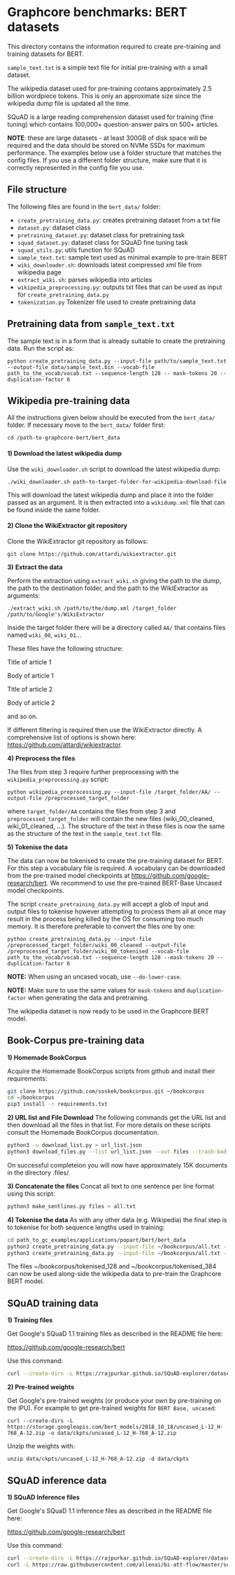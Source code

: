 # Graphcore benchmarks: BERT datasets

This directory contains the information required to create pre-training and training datasets for BERT.

`sample_text.txt` is a simple text file for initial pre-training with a small dataset.

The wikipedia dataset used for pre-training contains approximately 2.5 billion wordpiece tokens. This is only an approximate size since the wikipedia dump file is updated all the time.

SQuAD is a large reading comprehension dataset used for training (fine tuning) which contains 100,000+ question-answer pairs on 500+ articles. 

**NOTE**: these are large datasets - at least 300GB of disk space will be required and the data should be stored on NVMe SSDs for maximum performance. The examples below use a folder structure that matches the config files. If you use a different folder structure, make sure that it is correctly represented in the config file you use.

## File structure

The following files are found in the `bert_data/` folder:

* `create_pretraining_data.py`: creates pretraining dataset from a txt file
* `dataset.py`: dataset class
* `pretraining_dataset.py`: dataset class for pretraining task
* `squad_dataset.py`: dataset class for SQuAD fine tuning task
* `squad_utils.py`: utils function for SQuAD
* `sample_text.txt`:  sample text used as minimal example to pre-train BERT
* `wiki_downloader.sh`: downloads latest compressed xml file from wikipedia page
* `extract_wiki.sh`: parses wikipedia into articles
* `wikipedia_preprocessing.py`: outputs txt files that can be used as input for  `create_pretraining_data.py`
* `tokenization.py` Tokenizer file used to create pretraining data

## Pretraining data from `sample_text.txt`

The sample text is in a form that is already suitable to create the pretraining data. Run the script as:

`python create_pretraining_data.py --input-file path/to/sample_text.txt --output-file data/sample_text.bin --vocab-file path_to_the_vocab/vocab.txt --sequence-length 128 -- mask-tokens 20 --duplication-factor 6`

## Wikipedia pre-training data

All the instructions given below should be executed from the `bert_data/` folder. If necessary move to the  `bert_data/` folder first:

`cd /path-to-graphcore-bert/bert_data `

#### **1)** **Download the latest wikipedia dump**

Use the `wiki_downloader.sh` script to download the latest wikipedia dump:

`./wiki_downloader.sh path-to-target-folder-for-wikipedia-download-file`

This will download the latest wikipedia dump and place it into the folder passed as an argument.
It is then extracted into a `wikidump.xml` file that can be found inside the same folder.

#### **2)** **Clone the WikiExtractor git repository**

Clone the WikiExtractor git repository as follows:

`git clone https://github.com/attardi/wikiextractor.git`

**3)** **Extract the data**

Perform the extraction using `extract_wiki.sh` giving the path to the dump, the path to the destination folder, and the path to the WikiExtractor as arguments:

`./extract_wiki.sh /path/to/the/dump.xml /target_folder /path/to/Google's/WikiExtractor`

Inside the target folder there will be a directory called `AA/` that contains files named `wiki_00`, `wiki_01`...

These files have the following structure:

<doc id = article1>
Title of article 1

Body of article 1

</doc>

<doc id = article2>
Title of article 2

Body of article 2
</doc>

and so on.

If different filtering is required then use the WikiExtractor directly. A comprehensive list of options is shown here: https://github.com/attardi/wikiextractor.

**4)** **Preprocess the files**

The files from step 3 require further preprocessing with the `wikipedia_preprocessing.py` script:

`python wikipedia_preprocessing.py --input-file /target_folder/AA/ --output-file /preprocessed_target_folder`

where `target_folder/AA` contains the files from step 3 and `preprocessed_target_folder` will contain the new files (wiki_00_cleaned, wiki_01_cleaned, ...). The structure of the text in these files is now the same as the structure of the text in the `sample_text.txt` file.

**5) Tokenise the data**

The data can now be tokenised to create the pre-training dataset for BERT. For this step a vocabulary file is required. A vocabulary can be downloaded from the pre-trained model checkpoints at https://github.com/google-research/bert. We recommend to use the pre-trained BERT-Base Uncased model checkpoints. 

The script `create_pretraining_data.py` will accept a glob of input and output files to tokenise however attempting to process them all at once may result in the process being killed by the OS for consuming too much memory. It is therefore preferable to convert the files one by one:

`python create_pretraining_data.py --input-file /preprocessed_target_folder/wiki_00_cleaned --output-file /preprocessed_target_folder/wiki_00_tokenised --vocab-file path_to_the_vocab/vocab.txt --sequence-length 128 --mask-tokens 20 --duplication-factor 6`

**NOTE:** When using an uncased vocab, use `--do-lower-case`.

**NOTE:** Make sure to use the same values for `mask-tokens` and `duplication-factor` when generating the data and pretraining. 

The wikipedia dataset is now ready to be used in the Graphcore BERT model.

## Book-Corpus pre-training data

**1) Homemade BookCorpus**

Acquire the Homemade BookCorpus scripts from github and install their requirements:
```bash
git clone https://github.com/soskek/bookcorpus.git ~/bookcorpus
cd ~/bookcorpus
pip3 install -r requirements.txt
```

**2) URL list and File Download**
The following commands get the URL list and then download all the files in that list. For more details on these scripts consult the Homemade BookCorpus documentation.
```bash
python3 -u download_list.py > url_list.json
python3 download_files.py --list url_list.json --out files --trash-bad-count
```
On successful completeion you will now have approximately 15K documents in the directory .files/.

**3) Concatenate the files**
Concat all text to one sentence per line format using this script:
```bash
python3 make_sentlines.py files > all.txt
```

**4) Tokenise the data**
As with any other data (e.g. Wikipedia) the final step is to tokenise for both sequence lengths used in training:
```bash
cd path_to_gc_examples/applications/popart/bert/bert_data
python3 create_pretraining_data.py --input-file ~/bookcorpus/all.txt --output-file ~/bookcorpus/tokenised_128 --vocab-file path_to_the_vocab/vocab.txt --do-lower-case --sequence-length 128 --mask-tokens 20 --duplication-factor 6
python3 create_pretraining_data.py --input-file ~/bookcorpus/all.txt --output-file ~/bookcorpus/tokenised_384 --vocab-file path_to_the_vocab/vocab.txt --do-lower-case --sequence-length 384 --mask-tokens 60 --duplication-factor 6
```

The files ~/bookcorpus/tokenised_128 and ~/bookcorpus/tokenised_384 can now be used along-side the wikipedia data to pre-train the Graphcore BERT model.

## SQuAD training data

**1) Training files**

Get Google's SQuaD 1.1 training files as described in the README file here:

 https://github.com/google-research/bert

Use this command:

```bash
curl --create-dirs -L https://rajpurkar.github.io/SQuAD-explorer/dataset/train-v1.1.json -o data/squad/train-v1.1.json
```

**2) Pre-trained weights**

Get Google's pre-trained weights (or produce your own by pre-training on the IPU). For example to get pre-trained weights for `BERT Base, uncased`:

`curl --create-dirs -L https://storage.googleapis.com/bert_models/2018_10_18/uncased_L-12_H-768_A-12.zip -o data/ckpts/uncased_L-12_H-768_A-12.zip`

Unzip the weights with:

`unzip data/ckpts/uncased_L-12_H-768_A-12.zip -d data/ckpts`

## SQuAD inference data

**1) SQuAD Inference files**

Get Google's SQuaD 1.1 inference files as described in the README file here:

 https://github.com/google-research/bert

Use this command:

```bash
curl --create-dirs -L https://rajpurkar.github.io/SQuAD-explorer/dataset/dev-v1.1.json -o data/squad/dev-v1.1.json
curl -L https://raw.githubusercontent.com/allenai/bi-att-flow/master/squad/evaluate-v1.1.py -o data/squad/evaluate-v1.1.py
```
